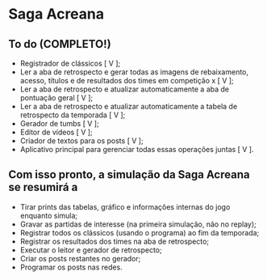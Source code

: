 # Saga Acreana

## To do (COMPLETO!)

* Registrador de clássicos [ V ];
* Ler a aba de retrospecto e gerar todas as imagens de rebaixamento, acesso, títulos e de resultados dos times em competição x [ V ];
* Ler a aba de retrospecto e atualizar automaticamente a aba de pontuação geral [ V ];
* Ler a aba de retrospecto e atualizar automaticamente a tabela de retrospecto da temporada [ V ];
* Gerador de tumbs [ V ];
* Editor de vídeos [ V ];
* Criador de textos para os posts [ V ];
* Aplicativo principal para gerenciar todas essas operações juntas [ V ].

## Com isso pronto, a simulação da Saga Acreana se resumirá a

* Tirar prints das tabelas, gráfico e informações internas do jogo enquanto simula;
* Gravar as partidas de interesse (na primeira simulação, não no replay);
* Registrar todos os clássicos (usando o programa) ao fim da temporada;
* Registrar os resultados dos times na aba de retrospecto;
* Executar o leitor e gerador de retrospecto;
* Criar os posts restantes no gerador;
* Programar os posts nas redes.
